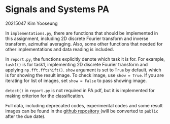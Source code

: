# Signals and Systems PA

20215047 Kim Yooseung

In `implementations.py`, there are functions that should be implemented in this assignment, including 2D discrete Fourier transform and inverse transform, azimuthal averaging. Also, some other functions that needed for other implementations and data reading is included.

In `report.py`, the functions explicitly denote which task it is for. For example, `task1()` is for task1, implementing 2D discrete Fourier transform and applying `np.fft.fftshift()`. `show` argument is set to `True` by default, which is for showing the result image. To check image, use `show = True`. If you are iterating for list of images, set `show = False` to pass showing image.

`detect()` in `report.py` is not required in PA pdf, but it is implemented for making criterion for the classification.

Full data, including deprecated codes, experimental codes and some result images can be found in the [github repository ](https://github.com/yooseungkim/Signals-and-Systems-PA)(will be converted to `public` after the due date).
